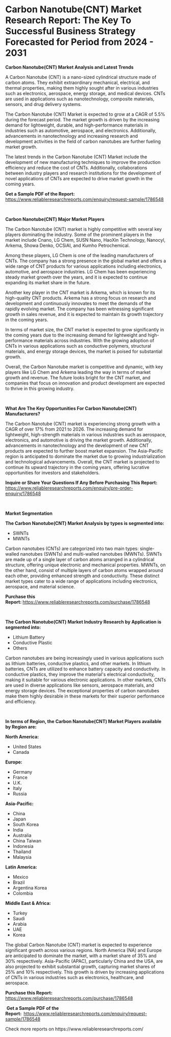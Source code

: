 <p><h1>Carbon Nanotube(CNT) Market Research Report: The Key To Successful Business Strategy Forecasted for Period from 2024 - 2031</h1></p><p><strong>Carbon Nanotube(CNT) Market Analysis and Latest Trends</strong></p>
<p><p>A Carbon Nanotube (CNT) is a nano-sized cylindrical structure made of carbon atoms. They exhibit extraordinary mechanical, electrical, and thermal properties, making them highly sought after in various industries such as electronics, aerospace, energy storage, and medical devices. CNTs are used in applications such as nanotechnology, composite materials, sensors, and drug delivery systems.</p><p>The Carbon Nanotube (CNT) Market is expected to grow at a CAGR of 5.5% during the forecast period. The market growth is driven by the increasing demand for lightweight, durable, and high-performance materials in industries such as automotive, aerospace, and electronics. Additionally, advancements in nanotechnology and increasing research and development activities in the field of carbon nanotubes are further fueling market growth.</p><p>The latest trends in the Carbon Nanotube (CNT) Market include the development of new manufacturing techniques to improve the production efficiency and reduce the cost of CNTs. Additionally, collaborations between industry players and research institutions for the development of novel applications of CNTs are expected to drive market growth in the coming years.</p></p>
<p><strong>Get a Sample PDF of the Report:&nbsp;</strong> <a href="https://www.reliableresearchreports.com/enquiry/request-sample/1786548">https://www.reliableresearchreports.com/enquiry/request-sample/1786548</a></p>
<p>&nbsp;</p>
<p><strong>Carbon Nanotube(CNT) Major Market Players</strong></p>
<p><p>The Carbon Nanotube (CNT) market is highly competitive with several key players dominating the industry. Some of the prominent players in the market include Cnano, LG Chem, SUSN Nano, HaoXin Technology, Nanocyl, Arkema, Showa Denko, OCSiAI, and Kumho Petrochemical.</p><p>Among these players, LG Chem is one of the leading manufacturers of CNTs. The company has a strong presence in the global market and offers a wide range of CNT products for various applications including electronics, automotive, and aerospace industries. LG Chem has been experiencing steady market growth over the years, and it is expected to continue expanding its market share in the future.</p><p>Another key player in the CNT market is Arkema, which is known for its high-quality CNT products. Arkema has a strong focus on research and development and continuously innovates to meet the demands of the rapidly evolving market. The company has been witnessing significant growth in sales revenue, and it is expected to maintain its growth trajectory in the coming years.</p><p>In terms of market size, the CNT market is expected to grow significantly in the coming years due to the increasing demand for lightweight and high-performance materials across industries. With the growing adoption of CNTs in various applications such as conductive polymers, structural materials, and energy storage devices, the market is poised for substantial growth.</p><p>Overall, the Carbon Nanotube market is competitive and dynamic, with key players like LG Chem and Arkema leading the way in terms of market growth and revenue. The future looks bright for the CNT market, and companies that focus on innovation and product development are expected to thrive in this growing industry.</p></p>
<p>&nbsp;</p>
<p><strong>What Are The Key Opportunities For Carbon Nanotube(CNT) Manufacturers?</strong></p>
<p><p>The Carbon Nanotube (CNT) market is experiencing strong growth with a CAGR of over 17% from 2021 to 2026. The increasing demand for lightweight, high-strength materials in various industries such as aerospace, electronics, and automotive is driving the market growth. Additionally, advancements in nanotechnology and the development of new CNT products are expected to further boost market expansion. The Asia-Pacific region is anticipated to dominate the market due to growing industrialization and technological advancements. Overall, the CNT market is projected to continue its upward trajectory in the coming years, offering lucrative opportunities for investors and stakeholders.</p></p>
<p><strong>Inquire or Share Your Questions If Any Before Purchasing This Report:</strong> <a href="https://www.reliableresearchreports.com/enquiry/pre-order-enquiry/1786548">https://www.reliableresearchreports.com/enquiry/pre-order-enquiry/1786548</a></p>
<p>&nbsp;</p>
<p><strong>Market Segmentation</strong></p>
<p><strong>The Carbon Nanotube(CNT) Market Analysis by types is segmented into:</strong></p>
<p><ul><li>SWNTs</li><li>MWNTs</li></ul></p>
<p><p>Carbon nanotubes (CNTs) are categorized into two main types: single-walled nanotubes (SWNTs) and multi-walled nanotubes (MWNTs). SWNTs are made up of a single layer of carbon atoms arranged in a cylindrical structure, offering unique electronic and mechanical properties. MWNTs, on the other hand, consist of multiple layers of carbon atoms wrapped around each other, providing enhanced strength and conductivity. These distinct market types cater to a wide range of applications including electronics, aerospace, and material science.</p></p>
<p><strong>Purchase this Report:&nbsp;</strong><a href="https://www.reliableresearchreports.com/purchase/1786548">https://www.reliableresearchreports.com/purchase/1786548</a></p>
<p>&nbsp;</p>
<p><strong>The Carbon Nanotube(CNT) Market Industry Research by Application is segmented into:</strong></p>
<p><ul><li>Lithium Battery</li><li>Conductive Plastic</li><li>Others</li></ul></p>
<p><p>Carbon nanotubes are being increasingly used in various applications such as lithium batteries, conductive plastics, and other markets. In lithium batteries, CNTs are utilized to enhance battery capacity and conductivity. In conductive plastics, they improve the material's electrical conductivity, making it suitable for various electronic applications. In other markets, CNTs are used in diverse applications like sensors, aerospace materials, and energy storage devices. The exceptional properties of carbon nanotubes make them highly desirable in these markets for their superior performance and efficiency.</p></p>
<p>&nbsp;</p>
<p><strong>In terms of Region, the Carbon Nanotube(CNT) Market Players available by Region are:</strong></p>
<p>
    <p> <strong> North America: </strong>
        <ul>
            <li>United States</li>
            <li>Canada</li>
        </ul>
        </p> 
    <p> <strong> Europe: </strong>
        <ul>
            <li>Germany</li>
            <li>France</li>
            <li>U.K.</li>
            <li>Italy</li>
            <li>Russia</li>
        </ul>
        </p> 
    <p> <strong> Asia-Pacific: </strong>
        <ul>
            <li>China</li>
            <li>Japan</li>
            <li>South Korea</li>
            <li>India</li>
            <li>Australia</li>
            <li>China Taiwan</li>
            <li>Indonesia</li>
            <li>Thailand</li>
            <li>Malaysia</li>
        </ul>
        </p> 
    <p> <strong> Latin America: </strong>
        <ul>
            <li>Mexico</li>
            <li>Brazil</li>
            <li>Argentina Korea</li>
            <li>Colombia</li>
        </ul>
        </p> 
    <p> <strong> Middle East & Africa: </strong>
        <ul>
            <li>Turkey</li>
            <li>Saudi</li>
            <li>Arabia</li>
            <li>UAE</li>
            <li>Korea</li>
        </ul>
    </p>
    </p>
<p><p>The global Carbon Nanotube (CNT) market is expected to experience significant growth across various regions. North America (NA) and Europe are anticipated to dominate the market, with a market share of 35% and 30% respectively. Asia-Pacific (APAC), particularly China and the USA, are also projected to exhibit substantial growth, capturing market shares of 25% and 10% respectively. This growth is driven by increasing applications of CNTs in various industries such as electronics, healthcare, and aerospace.</p></p>
<p><strong>Purchase this Report: </strong><a href="https://www.reliableresearchreports.com/purchase/1786548">https://www.reliableresearchreports.com/purchase/1786548</a></p>
<p>&nbsp;<strong>Get a Sample PDF of the Report:&nbsp;&nbsp;</strong><a href="https://www.reliableresearchreports.com/enquiry/request-sample/1786548">https://www.reliableresearchreports.com/enquiry/request-sample/1786548</a></p>
<p><strong></strong></p>
<p>Check more reports on https://www.reliableresearchreports.com/</p>